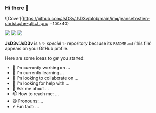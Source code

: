 ### Hi there 👋
![Cover](https://github.com/JsD3v/JsD3v/blob/main/img/jeansebastien-christophe-glitch.png =150x40)

<p>
  <img src="https://img.shields.io/github/commit-activity/y/jsD3v/portfolio-V2"/>
  <img src="https://img.shields.io/badge/Symfony-5.4%2F6.0-lightgrey"/>
<img src="https://img.shields.io/static/v1?label=<LABEL>&message=<MESSAGE>&color=<COLOR>"/>
<img src=""/>
<img src=""/>
<img src=""/>
<img src=""/>

  <img src=""/>


</p>

**JsD3v/JsD3v** is a ✨ _special_ ✨ repository because its `README.md` (this file) appears on your GitHub profile.

Here are some ideas to get you started:

- 🔭 I’m currently working on ...
- 🌱 I’m currently learning ...
- 👯 I’m looking to collaborate on ...
- 🤔 I’m looking for help with ...
- 💬 Ask me about ...
- 📫 How to reach me: ...
- 😄 Pronouns: ...
- ⚡ Fun fact: ...

